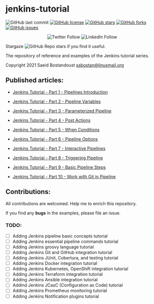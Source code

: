 # jenkins-tutorial

![GitHub last commit](https://img.shields.io/github/last-commit/ssbostan/jenkins-tutorial)
[![GitHub license](https://img.shields.io/github/license/ssbostan/jenkins-tutorial)](https://github.com/ssbostan/jenkins-tutorial/blob/master/LICENSE)
[![GitHub stars](https://img.shields.io/github/stars/ssbostan/jenkins-tutorial)](https://github.com/ssbostan/jenkins-tutorial/stargazers)
[![GitHub forks](https://img.shields.io/github/forks/ssbostan/jenkins-tutorial)](https://github.com/ssbostan/jenkins-tutorial/network)
[![GitHub issues](https://img.shields.io/github/issues/ssbostan/jenkins-tutorial)](https://github.com/ssbostan/jenkins-tutorial/issues)

<p align="center">
 <img alt="Twitter Follow" src="https://img.shields.io/twitter/follow/saeidbostan?style=social">
 <img alt="LinkedIn Follow" src="https://shields.io/badge/style-ssbostan-black?logo=linkedin&label=LinkedIn&link=https://www.linkedin.com/in/ssbostan">
</p>

Stargaze ![GitHub Repo stars](https://img.shields.io/github/stars/ssbostan/jenkins-tutorial?style=social) if you find it useful.

The repository of reference and examples of the Jenkins tutorial series.

Copyright 2021 Saeid Bostandoust <ssbostan@linuxmail.org>

## Published articles:

 - [Jenkins Tutorial - Part 1 - Pipelines Introduction](https://itnext.io/jenkins-tutorial-part-1-pipelines-bd1397cf5509)

 - [Jenkins Tutorial - Part 2 - Pipeline Variables](https://itnext.io/jenkins-tutorial-part-2-pipeline-variables-5e4783aa2c07)

 - [Jenkins Tutorial - Part 3 - Parameterized Pipeline](https://itnext.io/jenkins-tutorial-part-3-parameterized-pipeline-3898643ac6ad)

 - [Jenkins Tutorial - Part 4 - Post Actions](https://itnext.io/jenkins-tutorial-part-4-post-actions-e5d0ef1e3c39)

 - [Jenkins Tutorial - Part 5 - When Conditions](https://itnext.io/jenkins-tutorial-part-5-when-conditions-76e61fc8ac0e)

 - [Jenkins Tutorial - Part 6 - Pipeline Options](https://itnext.io/jenkins-tutorial-part-6-pipeline-options-5ccd05035aaf)

 - [Jenkins Tutorial - Part 7 - Interactive Pipelines](https://itnext.io/jenkins-tutorial-part-7-interactive-pipelines-a739b23ac41c)

 - [Jenkins Tutorial - Part 8 - Triggering Pipeline](https://itnext.io/jenkins-tutorial-part-8-triggering-pipeline-d53dbba539d6)

 - [Jenkins Tutorial - Part 9 - Basic Pipeline Steps](https://itnext.io/jenkins-tutorial-part-9-basic-pipeline-steps-eeb1b9ed79f8)

 - [Jenkins Tutorial - Part 10 - Work with Git in Pipeline](https://itnext.io/jenkins-tutorial-part-10-work-with-git-in-pipeline-b5e42f6d124b)

## Contributions:

All contributions are welcomed. Help me to enrich this repository.

If you find any **bugs** in the examples, please file an issue.

### TODO:

 - [ ] Adding Jenkins pipeline basic concepts tutorial
 - [ ] Adding Jenkins essential pipeline commands tutorial
 - [ ] Adding Jenkins groovy language tutorial
 - [ ] Adding Jenkins Git and GitHub integration tutorial
 - [ ] Adding Jenkins JUnit, Cobertura, and testing tutorial
 - [ ] Adding Jenkins Docker integration tutorial
 - [ ] Adding Jenkins Kubernetes, OpenShift integration tutorial
 - [ ] Adding Jenkins Terraform integration tutorial
 - [ ] Adding Jenkins Ansible integration tutorial
 - [ ] Addind Jenkins JCasC (Configuration as Code) tutorial
 - [ ] Adding Jenkins Prometheus monitoring tutorial
 - [ ] Adding Jenkins Notification plugins tutorial
